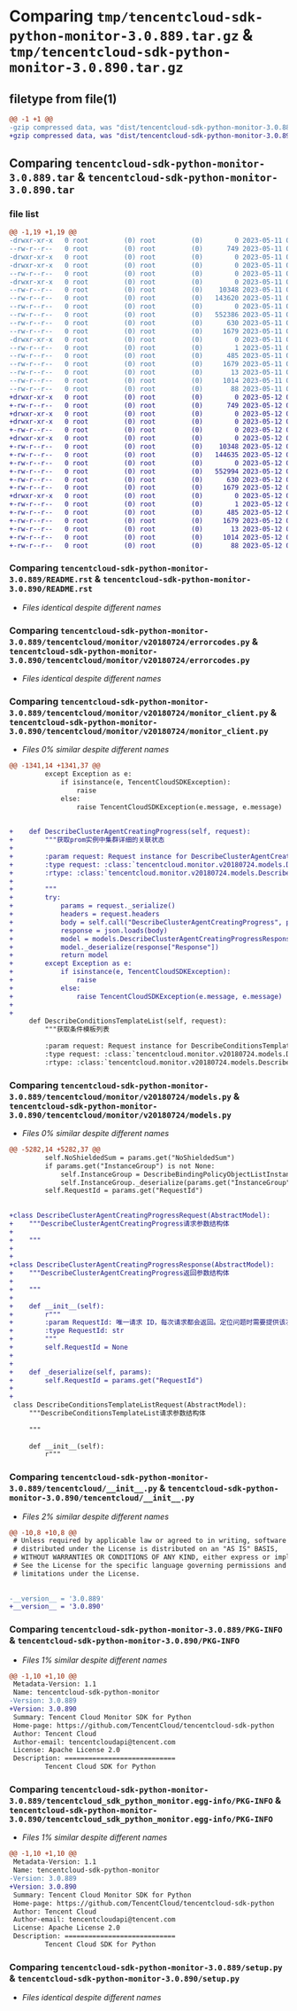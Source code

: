 # Comparing `tmp/tencentcloud-sdk-python-monitor-3.0.889.tar.gz` & `tmp/tencentcloud-sdk-python-monitor-3.0.890.tar.gz`

## filetype from file(1)

```diff
@@ -1 +1 @@
-gzip compressed data, was "dist/tencentcloud-sdk-python-monitor-3.0.889.tar", last modified: Thu May 11 02:58:26 2023, max compression
+gzip compressed data, was "dist/tencentcloud-sdk-python-monitor-3.0.890.tar", last modified: Fri May 12 03:10:05 2023, max compression
```

## Comparing `tencentcloud-sdk-python-monitor-3.0.889.tar` & `tencentcloud-sdk-python-monitor-3.0.890.tar`

### file list

```diff
@@ -1,19 +1,19 @@
-drwxr-xr-x   0 root         (0) root         (0)        0 2023-05-11 02:58:26.000000 tencentcloud-sdk-python-monitor-3.0.889/
--rw-r--r--   0 root         (0) root         (0)      749 2023-05-11 02:58:26.000000 tencentcloud-sdk-python-monitor-3.0.889/README.rst
-drwxr-xr-x   0 root         (0) root         (0)        0 2023-05-11 02:58:26.000000 tencentcloud-sdk-python-monitor-3.0.889/tencentcloud/
-drwxr-xr-x   0 root         (0) root         (0)        0 2023-05-11 02:58:26.000000 tencentcloud-sdk-python-monitor-3.0.889/tencentcloud/monitor/
--rw-r--r--   0 root         (0) root         (0)        0 2023-05-11 02:58:26.000000 tencentcloud-sdk-python-monitor-3.0.889/tencentcloud/monitor/__init__.py
-drwxr-xr-x   0 root         (0) root         (0)        0 2023-05-11 02:58:26.000000 tencentcloud-sdk-python-monitor-3.0.889/tencentcloud/monitor/v20180724/
--rw-r--r--   0 root         (0) root         (0)    10348 2023-05-11 02:58:26.000000 tencentcloud-sdk-python-monitor-3.0.889/tencentcloud/monitor/v20180724/errorcodes.py
--rw-r--r--   0 root         (0) root         (0)   143620 2023-05-11 02:58:26.000000 tencentcloud-sdk-python-monitor-3.0.889/tencentcloud/monitor/v20180724/monitor_client.py
--rw-r--r--   0 root         (0) root         (0)        0 2023-05-11 02:58:26.000000 tencentcloud-sdk-python-monitor-3.0.889/tencentcloud/monitor/v20180724/__init__.py
--rw-r--r--   0 root         (0) root         (0)   552386 2023-05-11 02:58:26.000000 tencentcloud-sdk-python-monitor-3.0.889/tencentcloud/monitor/v20180724/models.py
--rw-r--r--   0 root         (0) root         (0)      630 2023-05-11 02:58:26.000000 tencentcloud-sdk-python-monitor-3.0.889/tencentcloud/__init__.py
--rw-r--r--   0 root         (0) root         (0)     1679 2023-05-11 02:58:26.000000 tencentcloud-sdk-python-monitor-3.0.889/PKG-INFO
-drwxr-xr-x   0 root         (0) root         (0)        0 2023-05-11 02:58:26.000000 tencentcloud-sdk-python-monitor-3.0.889/tencentcloud_sdk_python_monitor.egg-info/
--rw-r--r--   0 root         (0) root         (0)        1 2023-05-11 02:58:26.000000 tencentcloud-sdk-python-monitor-3.0.889/tencentcloud_sdk_python_monitor.egg-info/dependency_links.txt
--rw-r--r--   0 root         (0) root         (0)      485 2023-05-11 02:58:26.000000 tencentcloud-sdk-python-monitor-3.0.889/tencentcloud_sdk_python_monitor.egg-info/SOURCES.txt
--rw-r--r--   0 root         (0) root         (0)     1679 2023-05-11 02:58:26.000000 tencentcloud-sdk-python-monitor-3.0.889/tencentcloud_sdk_python_monitor.egg-info/PKG-INFO
--rw-r--r--   0 root         (0) root         (0)       13 2023-05-11 02:58:26.000000 tencentcloud-sdk-python-monitor-3.0.889/tencentcloud_sdk_python_monitor.egg-info/top_level.txt
--rw-r--r--   0 root         (0) root         (0)     1014 2023-05-11 02:58:26.000000 tencentcloud-sdk-python-monitor-3.0.889/setup.py
--rw-r--r--   0 root         (0) root         (0)       88 2023-05-11 02:58:26.000000 tencentcloud-sdk-python-monitor-3.0.889/setup.cfg
+drwxr-xr-x   0 root         (0) root         (0)        0 2023-05-12 03:10:05.000000 tencentcloud-sdk-python-monitor-3.0.890/
+-rw-r--r--   0 root         (0) root         (0)      749 2023-05-12 03:10:05.000000 tencentcloud-sdk-python-monitor-3.0.890/README.rst
+drwxr-xr-x   0 root         (0) root         (0)        0 2023-05-12 03:10:05.000000 tencentcloud-sdk-python-monitor-3.0.890/tencentcloud/
+drwxr-xr-x   0 root         (0) root         (0)        0 2023-05-12 03:10:05.000000 tencentcloud-sdk-python-monitor-3.0.890/tencentcloud/monitor/
+-rw-r--r--   0 root         (0) root         (0)        0 2023-05-12 03:10:05.000000 tencentcloud-sdk-python-monitor-3.0.890/tencentcloud/monitor/__init__.py
+drwxr-xr-x   0 root         (0) root         (0)        0 2023-05-12 03:10:05.000000 tencentcloud-sdk-python-monitor-3.0.890/tencentcloud/monitor/v20180724/
+-rw-r--r--   0 root         (0) root         (0)    10348 2023-05-12 03:10:05.000000 tencentcloud-sdk-python-monitor-3.0.890/tencentcloud/monitor/v20180724/errorcodes.py
+-rw-r--r--   0 root         (0) root         (0)   144635 2023-05-12 03:10:05.000000 tencentcloud-sdk-python-monitor-3.0.890/tencentcloud/monitor/v20180724/monitor_client.py
+-rw-r--r--   0 root         (0) root         (0)        0 2023-05-12 03:10:05.000000 tencentcloud-sdk-python-monitor-3.0.890/tencentcloud/monitor/v20180724/__init__.py
+-rw-r--r--   0 root         (0) root         (0)   552994 2023-05-12 03:10:05.000000 tencentcloud-sdk-python-monitor-3.0.890/tencentcloud/monitor/v20180724/models.py
+-rw-r--r--   0 root         (0) root         (0)      630 2023-05-12 03:10:05.000000 tencentcloud-sdk-python-monitor-3.0.890/tencentcloud/__init__.py
+-rw-r--r--   0 root         (0) root         (0)     1679 2023-05-12 03:10:05.000000 tencentcloud-sdk-python-monitor-3.0.890/PKG-INFO
+drwxr-xr-x   0 root         (0) root         (0)        0 2023-05-12 03:10:05.000000 tencentcloud-sdk-python-monitor-3.0.890/tencentcloud_sdk_python_monitor.egg-info/
+-rw-r--r--   0 root         (0) root         (0)        1 2023-05-12 03:10:05.000000 tencentcloud-sdk-python-monitor-3.0.890/tencentcloud_sdk_python_monitor.egg-info/dependency_links.txt
+-rw-r--r--   0 root         (0) root         (0)      485 2023-05-12 03:10:05.000000 tencentcloud-sdk-python-monitor-3.0.890/tencentcloud_sdk_python_monitor.egg-info/SOURCES.txt
+-rw-r--r--   0 root         (0) root         (0)     1679 2023-05-12 03:10:05.000000 tencentcloud-sdk-python-monitor-3.0.890/tencentcloud_sdk_python_monitor.egg-info/PKG-INFO
+-rw-r--r--   0 root         (0) root         (0)       13 2023-05-12 03:10:05.000000 tencentcloud-sdk-python-monitor-3.0.890/tencentcloud_sdk_python_monitor.egg-info/top_level.txt
+-rw-r--r--   0 root         (0) root         (0)     1014 2023-05-12 03:10:05.000000 tencentcloud-sdk-python-monitor-3.0.890/setup.py
+-rw-r--r--   0 root         (0) root         (0)       88 2023-05-12 03:10:05.000000 tencentcloud-sdk-python-monitor-3.0.890/setup.cfg
```

### Comparing `tencentcloud-sdk-python-monitor-3.0.889/README.rst` & `tencentcloud-sdk-python-monitor-3.0.890/README.rst`

 * *Files identical despite different names*

### Comparing `tencentcloud-sdk-python-monitor-3.0.889/tencentcloud/monitor/v20180724/errorcodes.py` & `tencentcloud-sdk-python-monitor-3.0.890/tencentcloud/monitor/v20180724/errorcodes.py`

 * *Files identical despite different names*

### Comparing `tencentcloud-sdk-python-monitor-3.0.889/tencentcloud/monitor/v20180724/monitor_client.py` & `tencentcloud-sdk-python-monitor-3.0.890/tencentcloud/monitor/v20180724/monitor_client.py`

 * *Files 0% similar despite different names*

```diff
@@ -1341,14 +1341,37 @@
         except Exception as e:
             if isinstance(e, TencentCloudSDKException):
                 raise
             else:
                 raise TencentCloudSDKException(e.message, e.message)
 
 
+    def DescribeClusterAgentCreatingProgress(self, request):
+        """获取prom实例中集群详细的关联状态
+
+        :param request: Request instance for DescribeClusterAgentCreatingProgress.
+        :type request: :class:`tencentcloud.monitor.v20180724.models.DescribeClusterAgentCreatingProgressRequest`
+        :rtype: :class:`tencentcloud.monitor.v20180724.models.DescribeClusterAgentCreatingProgressResponse`
+
+        """
+        try:
+            params = request._serialize()
+            headers = request.headers
+            body = self.call("DescribeClusterAgentCreatingProgress", params, headers=headers)
+            response = json.loads(body)
+            model = models.DescribeClusterAgentCreatingProgressResponse()
+            model._deserialize(response["Response"])
+            return model
+        except Exception as e:
+            if isinstance(e, TencentCloudSDKException):
+                raise
+            else:
+                raise TencentCloudSDKException(e.message, e.message)
+
+
     def DescribeConditionsTemplateList(self, request):
         """获取条件模板列表
 
         :param request: Request instance for DescribeConditionsTemplateList.
         :type request: :class:`tencentcloud.monitor.v20180724.models.DescribeConditionsTemplateListRequest`
         :rtype: :class:`tencentcloud.monitor.v20180724.models.DescribeConditionsTemplateListResponse`
```

### Comparing `tencentcloud-sdk-python-monitor-3.0.889/tencentcloud/monitor/v20180724/models.py` & `tencentcloud-sdk-python-monitor-3.0.890/tencentcloud/monitor/v20180724/models.py`

 * *Files 0% similar despite different names*

```diff
@@ -5282,14 +5282,37 @@
         self.NoShieldedSum = params.get("NoShieldedSum")
         if params.get("InstanceGroup") is not None:
             self.InstanceGroup = DescribeBindingPolicyObjectListInstanceGroup()
             self.InstanceGroup._deserialize(params.get("InstanceGroup"))
         self.RequestId = params.get("RequestId")
 
 
+class DescribeClusterAgentCreatingProgressRequest(AbstractModel):
+    """DescribeClusterAgentCreatingProgress请求参数结构体
+
+    """
+
+
+class DescribeClusterAgentCreatingProgressResponse(AbstractModel):
+    """DescribeClusterAgentCreatingProgress返回参数结构体
+
+    """
+
+    def __init__(self):
+        r"""
+        :param RequestId: 唯一请求 ID，每次请求都会返回。定位问题时需要提供该次请求的 RequestId。
+        :type RequestId: str
+        """
+        self.RequestId = None
+
+
+    def _deserialize(self, params):
+        self.RequestId = params.get("RequestId")
+
+
 class DescribeConditionsTemplateListRequest(AbstractModel):
     """DescribeConditionsTemplateList请求参数结构体
 
     """
 
     def __init__(self):
         r"""
```

### Comparing `tencentcloud-sdk-python-monitor-3.0.889/tencentcloud/__init__.py` & `tencentcloud-sdk-python-monitor-3.0.890/tencentcloud/__init__.py`

 * *Files 2% similar despite different names*

```diff
@@ -10,8 +10,8 @@
 # Unless required by applicable law or agreed to in writing, software
 # distributed under the License is distributed on an "AS IS" BASIS,
 # WITHOUT WARRANTIES OR CONDITIONS OF ANY KIND, either express or implied.
 # See the License for the specific language governing permissions and
 # limitations under the License.
 
 
-__version__ = '3.0.889'
+__version__ = '3.0.890'
```

### Comparing `tencentcloud-sdk-python-monitor-3.0.889/PKG-INFO` & `tencentcloud-sdk-python-monitor-3.0.890/PKG-INFO`

 * *Files 1% similar despite different names*

```diff
@@ -1,10 +1,10 @@
 Metadata-Version: 1.1
 Name: tencentcloud-sdk-python-monitor
-Version: 3.0.889
+Version: 3.0.890
 Summary: Tencent Cloud Monitor SDK for Python
 Home-page: https://github.com/TencentCloud/tencentcloud-sdk-python
 Author: Tencent Cloud
 Author-email: tencentcloudapi@tencent.com
 License: Apache License 2.0
 Description: ============================
         Tencent Cloud SDK for Python
```

### Comparing `tencentcloud-sdk-python-monitor-3.0.889/tencentcloud_sdk_python_monitor.egg-info/PKG-INFO` & `tencentcloud-sdk-python-monitor-3.0.890/tencentcloud_sdk_python_monitor.egg-info/PKG-INFO`

 * *Files 1% similar despite different names*

```diff
@@ -1,10 +1,10 @@
 Metadata-Version: 1.1
 Name: tencentcloud-sdk-python-monitor
-Version: 3.0.889
+Version: 3.0.890
 Summary: Tencent Cloud Monitor SDK for Python
 Home-page: https://github.com/TencentCloud/tencentcloud-sdk-python
 Author: Tencent Cloud
 Author-email: tencentcloudapi@tencent.com
 License: Apache License 2.0
 Description: ============================
         Tencent Cloud SDK for Python
```

### Comparing `tencentcloud-sdk-python-monitor-3.0.889/setup.py` & `tencentcloud-sdk-python-monitor-3.0.890/setup.py`

 * *Files identical despite different names*

